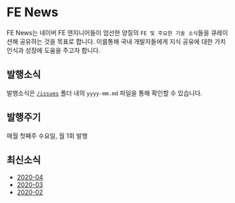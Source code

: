 # FE News

FE News는 네이버 FE 엔지니어들이 엄선한 양질의 `FE 및 주요한 기술 소식`들을 큐레이션해 공유하는 것을 목표로 합니다.
이를통해 국내 개발자들에게 지식 공유에 대한 가치 인식과 성장에 도움을 주고자 합니다.

## 발행소식

발행소식은 [`/issues`](/issues) 폴더 내의 `yyyy-mm.md` 파일을 통해 확인할 수 있습니다.

## 발행주기

매월 첫째주 수요일, 월 1회 발행

## 최신소식
- [2020-04](/issues/2020-04.md)
- [2020-03](/issues/2020-03.md)
- [2020-02](/issues/2020-02.md)